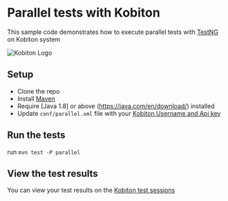 # Parallel tests with Kobiton
This sample code demonstrates how to execute parallel tests with [TestNG](http://testng.org/doc/documentation-main.html) on Kobiton system

![Kobiton Logo](https://kobiton.com/wp-content/themes/kobiton/images/kobiton-logo-no-caption.svg)

## Setup

* Clone the repo
* Install [Maven](https://maven.apache.org)
* Require [Java 1.8] or above (https://java.com/en/download/) installed
* Update `conf/parallel.xml` file with your [Kobiton Username and Api key](https://portal.kobiton.com/settings/keys)

## Run the tests

run `mvn test -P parallel`

## View the test results

You can view your test results on the [Kobiton test sessions](https://portal.kobiton.com/sessions)
